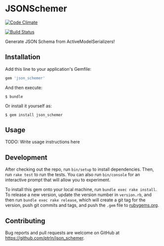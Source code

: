 # JSONSchemer

[![Code Climate](https://lima.codeclimate.com/github/ptrln/json_schemer/badges/gpa.svg)](https://lima.codeclimate.com/github/ptrln/json_schemer)

[![Build Status](https://travis-ci.org/ptrln/json_schemer.svg?branch=master)](https://travis-ci.org/ptrln/json_schemer)

Generate JSON Schema from ActiveModelSerializers!

## Installation

Add this line to your application's Gemfile:

```ruby
gem 'json_schemer'
```

And then execute:

    $ bundle

Or install it yourself as:

    $ gem install json_schemer

## Usage

TODO: Write usage instructions here

## Development

After checking out the repo, run `bin/setup` to install dependencies. Then, run `rake test` to run the tests. You can also run `bin/console` for an interactive prompt that will allow you to experiment.

To install this gem onto your local machine, run `bundle exec rake install`. To release a new version, update the version number in `version.rb`, and then run `bundle exec rake release`, which will create a git tag for the version, push git commits and tags, and push the `.gem` file to [rubygems.org](https://rubygems.org).

## Contributing

Bug reports and pull requests are welcome on GitHub at https://github.com/ptrln/json_schemer.

